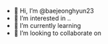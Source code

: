 - 👋 Hi, I’m @baejeonghyun23
- 👀 I’m interested in ..
- 🌱 I’m currently learning 
- 💞️ I’m looking to collaborate on

<!---
baejeonghyun23/baejeonghyun23 is a ✨ special ✨ repository because its `README.md` (this file) appears on your GitHub profile.
You can click the Preview link to take a look at your changes.
--->
